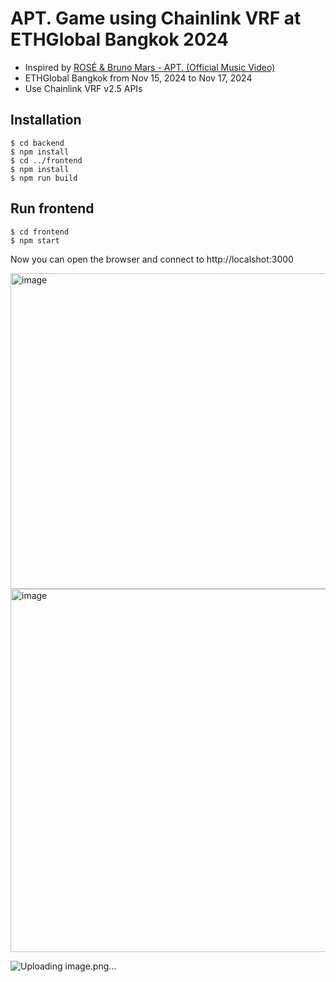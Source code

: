 # APT. Game using Chainlink VRF at ETHGlobal Bangkok 2024

- Inspired by [ROSÉ & Bruno Mars - APT. (Official Music Video)](https://youtu.be/ekr2nIex040?si=K-MYM6YGKkqFHYQk)
- ETHGlobal Bangkok from Nov 15, 2024 to Nov 17, 2024 
- Use Chainlink VRF v2.5 APIs


## Installation

```
$ cd backend
$ npm install
$ cd ../frontend
$ npm install
$ npm run build
```

## Run frontend
```
$ cd frontend
$ npm start
```

Now you can open the browser and connect to http://localshot:3000

<img width="505" alt="image" src="https://github.com/user-attachments/assets/465e852a-412b-4201-a607-231cccb093a6">

<img width="581" alt="image" src="https://github.com/user-attachments/assets/e3b2bb40-9a0b-485d-87bd-0f56804f3c72">

![Uploading image.png…]()
